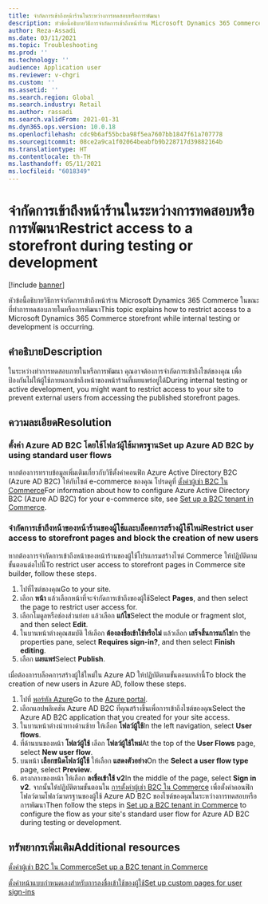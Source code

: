 ```yaml
---
title: จํากัดการเข้าถึงหน้าร้านในระหว่างการทดสอบหรือการพัฒนา
description: หัวข้อนี้อธิบายวิธีการจํากัดการเข้าถึงหน้าร้าน Microsoft Dynamics 365 Commerce ในขณะที่ทำการทดสอบภายในหรือการพัฒนา
author: Reza-Assadi
ms.date: 03/11/2021
ms.topic: Troubleshooting
ms.prod: ''
ms.technology: ''
audience: Application user
ms.reviewer: v-chgri
ms.custom: ''
ms.assetid: ''
ms.search.region: Global
ms.search.industry: Retail
ms.author: rassadi
ms.search.validFrom: 2021-01-31
ms.dyn365.ops.version: 10.0.18
ms.openlocfilehash: cdc9b6af55bcba98f5ea7607bb1847f61a707778
ms.sourcegitcommit: 08ce2a9ca1f02064beabfb9b228717d39882164b
ms.translationtype: HT
ms.contentlocale: th-TH
ms.lasthandoff: 05/11/2021
ms.locfileid: "6018349"
---
```

# <a name="restrict-access-to-a-storefront-during-testing-or-development"></a><span data-ttu-id="514b5-103">จํากัดการเข้าถึงหน้าร้านในระหว่างการทดสอบหรือการพัฒนา</span><span class="sxs-lookup"><span data-stu-id="514b5-103">Restrict access to a storefront during testing or development</span></span>

[!include [banner](../../includes/banner.md)]

<span data-ttu-id="514b5-104">หัวข้อนี้อธิบายวิธีการจํากัดการเข้าถึงหน้าร้าน Microsoft Dynamics 365 Commerce ในขณะที่ทำการทดสอบภายในหรือการพัฒนา</span><span class="sxs-lookup"><span data-stu-id="514b5-104">This topic explains how to restrict access to a Microsoft Dynamics 365 Commerce storefront while internal testing or development is occurring.</span></span>

## <a name="description"></a><span data-ttu-id="514b5-105">คำอธิบาย</span><span class="sxs-lookup"><span data-stu-id="514b5-105">Description</span></span>

<span data-ttu-id="514b5-106">ในระหว่างทำการทดสอบภายในหรือการพัฒนา คุณอาจต้องการจํากัดการเข้าถึงไซต์ของคุณ เพื่อป้องกันไม่ให้ผู้ใช้ภายนอกเข้าถึงหน้าของหน้าร้านที่เผยแพร่อยู่ได้</span><span class="sxs-lookup"><span data-stu-id="514b5-106">During internal testing or active development, you might want to restrict access to your site to prevent external users from accessing the published storefront pages.</span></span>

## <a name="resolution"></a><span data-ttu-id="514b5-107">ความละเอียด</span><span class="sxs-lookup"><span data-stu-id="514b5-107">Resolution</span></span>

### <a name="set-up-azure-ad-b2c-by-using-standard-user-flows"></a><span data-ttu-id="514b5-108">ตั้งค่า Azure AD B2C โดยใช้โฟลว์ผู้ใช้มาตรฐาน</span><span class="sxs-lookup"><span data-stu-id="514b5-108">Set up Azure AD B2C by using standard user flows</span></span>

<span data-ttu-id="514b5-109">หากต้องการทราบข้อมูลเพิ่มเติมเกี่ยวกับวิธีตั้งค่าคอนฟิก Azure Active Directory B2C (Azure AD B2C) ให้กับไซต์ e-commerce ของคุณ โปรดดูที่ [ตั้งค่าผู้เช่า B2C ใน Commerce](../set-up-b2c-tenant.md)</span><span class="sxs-lookup"><span data-stu-id="514b5-109">For information about how to configure Azure Active Directory B2C (Azure AD B2C) for your e-commerce site, see [Set up a B2C tenant in Commerce](../set-up-b2c-tenant.md).</span></span>

### <a name="restrict-user-access-to-storefront-pages-and-block-the-creation-of-new-users"></a><span data-ttu-id="514b5-110">จํากัดการเข้าถึงหน้าของหน้าร้านของผู้ใช้และบล็อคการสร้างผู้ใช้ใหม่</span><span class="sxs-lookup"><span data-stu-id="514b5-110">Restrict user access to storefront pages and block the creation of new users</span></span>

<span data-ttu-id="514b5-111">หากต้องการจํากัดการเข้าถึงหน้าของหน้าร้านของผู้ใช้โปรแกรมสร้างไซต์ Commerce ให้ปฏิบัติตามขั้นตอนต่อไปนี้</span><span class="sxs-lookup"><span data-stu-id="514b5-111">To restrict user access to storefront pages in Commerce site builder, follow these steps.</span></span>

1. <span data-ttu-id="514b5-112">ไปที่ไซต์ของคุณ</span><span class="sxs-lookup"><span data-stu-id="514b5-112">Go to your site.</span></span>
1. <span data-ttu-id="514b5-113">เลือก **หน้า** แล้วเลือกหน้าที่จะจํากัดการเข้าถึงของผู้ใช้</span><span class="sxs-lookup"><span data-stu-id="514b5-113">Select **Pages**, and then select the page to restrict user access for.</span></span>
1. <span data-ttu-id="514b5-114">เลือกโมดูลหรือช่องส่วนย่อย แล้วเลือก **แก้ไข**</span><span class="sxs-lookup"><span data-stu-id="514b5-114">Select the module or fragment slot, and then select **Edit**.</span></span>
1. <span data-ttu-id="514b5-115">ในบานหน้าต่างคุณสมบัติ ให้เลือก **ต้องลงชื่อเข้าใช้หรือไม่** แล้วเลือก **เสร็จสิ้นการแก้ไข**</span><span class="sxs-lookup"><span data-stu-id="514b5-115">In the properties pane, select **Requires sign-in?**, and then select **Finish editing**.</span></span>
1. <span data-ttu-id="514b5-116">เลือก **เผยแพร่**</span><span class="sxs-lookup"><span data-stu-id="514b5-116">Select **Publish**.</span></span>

<span data-ttu-id="514b5-117">เมื่อต้องการบล็อคการสร้างผู้ใช้ใหม่ใน Azure AD ให้ปฏิบัติตามขั้นตอนเหล่านี้</span><span class="sxs-lookup"><span data-stu-id="514b5-117">To block the creation of new users in Azure AD, follow these steps.</span></span>

1. <span data-ttu-id="514b5-118">ไปที่ [พอร์ทัล Azure](https://portal.azure.com/)</span><span class="sxs-lookup"><span data-stu-id="514b5-118">Go to the [Azure portal](https://portal.azure.com/).</span></span>
1. <span data-ttu-id="514b5-119">เลือกแอปพลิเคชัน Azure AD B2C ที่คุณสร้างขึ้นเพื่อการเข้าถึงไซต์ของคุณ</span><span class="sxs-lookup"><span data-stu-id="514b5-119">Select the Azure AD B2C application that you created for your site access.</span></span>
1. <span data-ttu-id="514b5-120">ในบานหน้าต่างนำทางด้านซ้าย ให้เลือก **โฟลว์ผู้ใช้**</span><span class="sxs-lookup"><span data-stu-id="514b5-120">In the left navigation, select **User flows**.</span></span>
1. <span data-ttu-id="514b5-121">ที่ด้านบนของหน้า **โฟลว์ผู้ใช้** เลือก **โฟลว์ผู้ใช้ใหม่**</span><span class="sxs-lookup"><span data-stu-id="514b5-121">At the top of the **User Flows** page, select **New user flow**.</span></span>
1. <span data-ttu-id="514b5-122">บนหน้า **เลือกชนิดโฟลว์ผู้ใช้** ให้เลือก **แสดงตัวอย่าง**</span><span class="sxs-lookup"><span data-stu-id="514b5-122">On the **Select a user flow type** page, select **Preview**.</span></span>
1. <span data-ttu-id="514b5-123">ตรงกลางของหน้า ให้เลือก **ลงชื่อเข้าใช้ v2**</span><span class="sxs-lookup"><span data-stu-id="514b5-123">In the middle of the page, select **Sign in v2**.</span></span> <span data-ttu-id="514b5-124">จากนั้นให้ปฏิบัติตามขั้นตอนใน [การตั้งค่าผู้เช่า B2C ใน Commerce](../set-up-b2c-tenant.md) เพื่อตั้งค่าคอนฟิกโฟลว์ตามโฟลว์มาตรฐานของผู้ใช้ Azure AD  B2C ของไซต์ของคุณในระหว่างการทดสอบหรือการพัฒนา</span><span class="sxs-lookup"><span data-stu-id="514b5-124">Then follow the steps in [Set up a B2C tenant in Commerce](../set-up-b2c-tenant.md) to configure the flow as your site's standard user flow for Azure AD B2C during testing or development.</span></span>

## <a name="additional-resources"></a><span data-ttu-id="514b5-125">ทรัพยากรเพิ่มเติม</span><span class="sxs-lookup"><span data-stu-id="514b5-125">Additional resources</span></span>

[<span data-ttu-id="514b5-126">ตั้งค่าผู้เช่า B2C ใน Commerce</span><span class="sxs-lookup"><span data-stu-id="514b5-126">Set up a B2C tenant in Commerce</span></span>](../set-up-b2c-tenant.md)

[<span data-ttu-id="514b5-127">ตั้งค่าหน้าแบบกำหนดเองสำหรับการลงชื่อเข้าใช้ของผู้ใช้</span><span class="sxs-lookup"><span data-stu-id="514b5-127">Set up custom pages for user sign-ins</span></span>](../custom-pages-user-logins.md)

